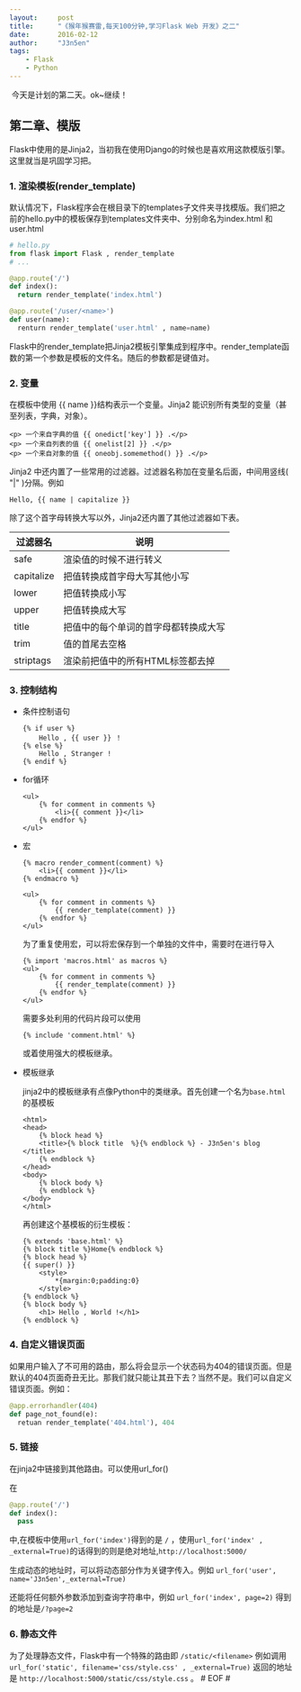 ```yaml
---
layout:     post
title:      "《猴年猴赛雷,每天100分钟,学习Flask Web 开发》之二"
date:       2016-02-12
author:     "J3n5en"
tags:
    - Flask
    - Python
---
```

​		今天是计划的第二天。ok~继续！

## 第二章、模版

Flask中使用的是Jinja2，当初我在使用Django的时候也是喜欢用这款模版引擎。这里就当是巩固学习把。

### 1. 渲染模板(render_template)

默认情况下，Flask程序会在根目录下的templates子文件夹寻找模版。我们把之前的hello.py中的模板保存到templates文件夹中、分别命名为index.html 和 user.html

``` python
# hello.py
from flask import Flask , render_template
# ...

@app.route('/')
def index():
  return render_template('index.html')

@app.route('/user/<name>')
def user(name):
  renturn render_template('user.html' , name=name)
```

Flask中的render_template把Jinja2模板引擎集成到程序中。render_template函数的第一个参数是模板的文件名。随后的参数都是键值对。

### 2. 变量

在模板中使用 {{ name }}结构表示一个变量。Jinja2 能识别所有类型的变量（甚至列表，字典，对象）。

``` jinja2
<p> 一个来自字典的值 {{ onedict['key'] }} .</p>
<p> 一个来自列表的值 {{ onelist[2] }} .</p>
<p> 一个来自对象的值 {{ oneobj.somemethod() }} .</p>
```

Jinja2 中还内置了一些常用的过滤器。过滤器名称加在变量名后面，中间用竖线( "|" )分隔。例如

``` jinja2
Hello, {{ name | capitalize }}
```

除了这个首字母转换大写以外，Jinja2还内置了其他过滤器如下表。

| 过滤器名       | 说明                 |
| ---------- | ------------------ |
| safe       | 渲染值的时候不进行转义        |
| capitalize | 把值转换成首字母大写其他小写     |
| lower      | 把值转换成小写            |
| upper      | 把值转换成大写            |
| title      | 把值中的每个单词的首字母都转换成大写 |
| trim       | 值的首尾去空格            |
| striptags  | 渲染前把值中的所有HTML标签都去掉 |

### 3. 控制结构

-   条件控制语句

    ``` jinja2
    {% if user %}
    	Hello , {{ user }} ！
    {% else %}    
    	Hello , Stranger !
    {% endif %}
    ```

-   for循环

    ``` jinja2
    <ul>
    	{% for comment in comments %}
        	<li>{{ comment }}</li>
        {% endfor %}
    </ul>
    ```

-   宏

    ``` jinja2
    {% macro render_comment(comment) %}
    	<li>{{ comment }}</li>
    {% endmacro %}

    <ul>
    	{% for comment in comments %}
        	{{ render_template(comment) }}
        {% endfor %}
    </ul>
    ```

    为了重复使用宏，可以将宏保存到一个单独的文件中，需要时在进行导入

    ``` jinja2
    {% import 'macros.html' as macros %}
    <ul>
    	{% for comment in comments %}
        	{{ render_template(comment) }}
        {% endfor %}
    </ul>
    ```

    需要多处利用的代码片段可以使用

    ``` jinja2
    {% include 'comment.html' %}
    ```

    或着使用强大的模板继承。

-   模板继承

    jinja2中的模板继承有点像Python中的类继承。首先创建一个名为`base.html`的基模板

    ``` jinja2
    <html>
    <head>
    	{% block head %}
        <title>{% block title  %}{% endblock %} - J3n5en's blog </title>
        {% endblock %}
    </head>
    <body>
    	{% block body %}
        {% endblock %}
    </body>
    </html>
    ```

    再创建这个基模板的衍生模板：

    ``` jinja2
    {% extends 'base.html' %}
    {% block title %}Home{% endblock %}
    {% block head %}
    {{ super() }}
    	<style>
        	*{margin:0;padding:0}
        </style>
    {% endblock %}
    {% block body %}
    	<h1> Hello , World !</h1>
    {% endblock %}
    ```

### 4. 自定义错误页面

如果用户输入了不可用的路由，那么将会显示一个状态码为404的错误页面。但是默认的404页面奇丑无比。那我们就只能让其丑下去？当然不是。我们可以自定义错误页面。例如：

``` python
@app.errorhandler(404)
def page_not_found(e):
  retuan render_template('404.html'), 404
```

### 5. 链接

在jinja2中链接到其他路由。可以使用url_for()

在

``` python
@app.route('/')
def index():
  pass
```

 中,在模板中使用`url_for('index')`得到的是 `/` ，使用`url_for('index' , _external=True)`的话得到的则是绝对地址,`http://localhost:5000/`

生成动态的地址时，可以将动态部分作为关键字传入。例如 `url_for('user', name='J3n5en',_external=True)`

还能将任何额外参数添加到查询字符串中，例如 `url_for('index', page=2)` 得到的地址是`/?page=2`

### 6. 静态文件

为了处理静态文件，Flask中有一个特殊的路由即 `/static/<filename>` 例如调用 `url_for('static', filename='css/style.css' , _external=True)` 返回的地址是 `http://localhost:5000/static/css/style.css` 。
\# EOF \#
